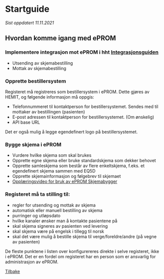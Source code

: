 # Startguide

*Sist oppdatert 11.11.2021*

## Hvordan komme igang med ePROM

### Implementere integrasjon mot ePROM i hht [Integrasjonsguiden](Integrasjonsguide)
-	Utsending av skjemabestilling
-	Mottak av skjemabestilling

### Opprette bestillersystem

Registeret må registreres som bestillersystem i ePROM. Dette gjøres av HEMIT, og følgende informasjon må oppgis:
- Telefonnummeret til kontaktperson for bestillersystemet. Sendes med til mottaker av bestillingen (pasienten)
- E-post adressen til kontaktperson for bestillersystemet. (Om ønskelig)
- API base URL

Det er også mulig å legge egendefinert logo på bestillersystemet. 

### Bygge skjema i ePROM
- Vurdere hvilke skjema som skal brukes
-	Opprette egne skjema eller bruke standardskjema som dekker behovet
-	Opprette samleskjema som består av flere enkeltskjema, f.eks. et egendefinert skjema sammen med EQ5D
-	Opprette skjemainformasjon og følgebrev til skjemaet
- [Opplæringsvideo for bruk av ePROM Skjemabygger](https://youtu.be/3vMOpnLnQ80)


### Registeret må ta stilling til:
- regler for utsending og mottak av skjema
- automatisk eller manuell bestilling av skjema
- purringer og utløpsdato
- hvilke kanaler ønsker man å kontakte pasientene på
- skal skjema signeres av pasienten ved levering
- skal skjema være på engelsk i tillegg til norsk
- skal det være mulig å bestille skjema til verge/foreldre/andre (på vegne av pasienten)

De fleste punktene i listen over konfigurereres direkte i selve registeret, ikke i ePROM. Det er en fordel om registeret har en person som er ansvarlig for administrasjon av ePROM.

[Tilbake](./)
